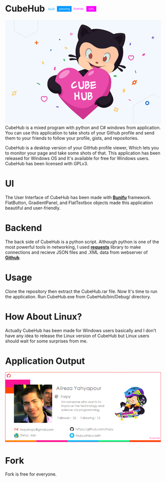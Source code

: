 # CubeHub <span><img src="https://github.com/lnxpy/git-badges/blob/master/build-passing-blue.svg" width="80px"></span><span><img src="https://github.com/lnxpy/git-badges/blob/master/license-gpl.svg" width="80px"></span>

<head>
  <link href="https://fonts.googleapis.com/css?family=Ubuntu&display=swap" rel="stylesheet">
  </head>
<body>
  
<img src="https://raw.githubusercontent.com/lnxpy/cubehub/master/view/preview.png">
<br>
CubeHub is a mixed program with python and C# windows from application. You can use this application to take shots of your Github profile and send them to your friends to follow your profile, gists, and repositories.

CubeHub is a desktop version of your GitHub profile viewer, Which lets you to monitor your page and take some shots of that. This application has been released for Windows OS and It's available for free for Windows users. CubeHub has been licensed with GPLv3. 

# UI
The User Interface of CubeHub has been made with <a href="https://bunifuframework.com/"><b>Bunifu</b></a> framework. FlatButton, GradientPanel, and FlatTextbox objects made this application beautiful and user-friendly.

# Backend
The back side of CubeHub is a python script. Although python is one of the most powerful tools in networking, I used <a href="https://2.python-requests.org/en/master/"><b>requests</b></a> library to make connections and recieve JSON files and .XML data from webserver of <a href="https://developer.github.com/v3/"><b>Github</b></a>.

# Usage
Clone the repository then extract the CubeHub.rar file. Now It's time to run the application. Run CubeHub.exe from CubeHub/bin/Debug/ directory.

# How About Linux?
Actually CubeHub has been made for Windows users basically and I don't have any idea to release the Linux version of CubeHub but Linux users should wait for some surprises from me.

# Application Output
<img src="https://raw.githubusercontent.com/lnxpy/cubehub/master/view/profile.gif">

# Fork
Fork is free for everyone.

</body>
